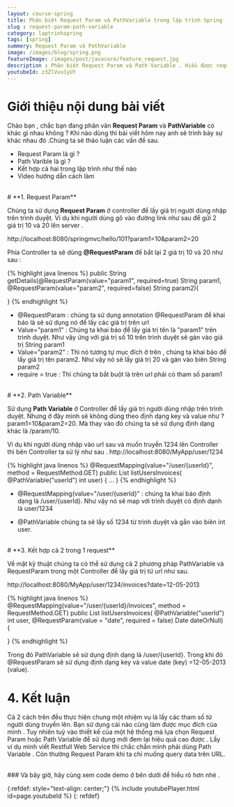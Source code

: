 ```yaml
---
layout: course-spring
title: Phân biệt Request Param và PathVariable trong lập trình Spring
slug : request-param-path-variable
category: laptrinhspring
tags: [spring]
summery: Request Param và PathVariable
image: /images/blog/spring.png
featureImage: /images/post/javacore/feature_request.jpg
description : Phân biệt Request Param và Path Variable . Hiểu được request param là gì?, hiểu được path variable là gì? Hướng dẫn cách sử dụng Request Parame và Path Variable trong lập trình spring. Các kết hợp cả 2 cách vào trong lập trình.
youtubeId: z3ZlVvu1yUY
---
```


# **Giới thiệu nội dung bài viết**

Chào bạn , chắc bạn đang phân vân <b>Request Param</b> và <b>PathVariable</b> có khác gì nhau không ? Khi nào dùng thì bài viết hôm nay
anh sẽ trình bày sự khác nhau đó .Chúng ta sẽ thảo luận các vấn đề sau.

- Request Param là gì ?
- Path Varible là gì ?
- Kết hợp cả hai trong lập trình như thế nào
- Video hướng dẫn cách làm

<br>
# **1. Request Param**

Chúng ta sử dụng <b>Request Param</b> ở controller để lấy giá trị người dùng nhập trên trình duyệt. Ví dụ khi người dùng gõ vào đường link như sau để gửi 2 giá trị 10 và 20 lên server .

http://localhost:8080/springmvc/hello/101?param1=10&param2=20

Phía Controller ta sẽ dùng <b>@RequestParam</b> để bắt lại 2 giá trị 10 và 20 như sau :

{% highlight java linenos %}
public String getDetails(@RequestParam(value="param1", required=true) String param1, @RequestParam(value="param2", required=false) String param2){

}
{% endhighlight %}

- @RequestParam : chúng ta sử dụng annotation @RequestParam để khai báo là sẽ sử dụng nó để lấy các giá trị trên url
- Value="param1" : Chúng ta khai báo để lấy giá trị tên là "param1" trên trình duyệt. Như vậy ứng với giá trị số 10 trên trình duyệt sẽ gán vào giá trị String param1
- Value="param2" : Thì nó tương tự mục đích ở trên , chúng ta khai báo để lấy giá trị tên param2. Như vậy nó sẽ lấy giá trị 20 và gán vào biên String param2
- require = true : Thì chúng ta bắt buột là trên url phải có tham số param1

<br>
# **2. Path Variable**

Sử dụng <b>Path Variable</b> ở Controller để lấy giá trị người dùng nhập trên trình duyệt. Nhưng ở đây mình sẽ không dùng theo định dạng key và value như ?param1=10&param2=20. Mà thay vào đó chúng ta sẽ sử dụng định dạng khác là /param/10.

Ví dụ khi người dùng nhập vào url sau và muốn truyền 1234 lên Controller thì bên Controller ta sử lý như sau .
http://localhost:8080/MyApp/user/1234

{% highlight java linenos %}
@RequestMapping(value="/user/{userId}", method = RequestMethod.GET)
public List<Invoice> listUsersInvoices(
            @PathVariable("userId") int user) {
  ...
}
{% endhighlight %}

- @RequestMapping(value="/user/{userId}" : chúng ta khai báo định dạng là /user/{userId}. Như vậy nó sẽ map với trình duyệt có định dạnh là user/1234

- @PathVariable chúng ta sẽ lấy số 1234 từ trình duyệt và gắn vào biên int user.

<br>
# **3. Kết hợp cả 2 trong 1 request**

Về mặt kỷ thuật chúng ta có thể sử dụng cả 2 phương pháp PathVariable và RequestParam trong một Controller để lấy giá trị từ url như sau.

http://localhost:8080/MyApp/user/1234/invoices?date=12-05-2013

{% highlight java linenos %}
@RequestMapping(value="/user/{userId}/invoices", method = RequestMethod.GET)
public List<Invoice> listUsersInvoices(
            @PathVariable("userId") int user,
            @RequestParam(value = "date", required = false) Date dateOrNull) {

}
{% endhighlight %}

Trong đó PathVariable sẽ sử dụng định dạng là /user/{userId}. Trong khi đó @RequestParam sẽ sử dụng định dạng key và value date (key) =12-05-2013 (value).
<br>
# **4. Kết luận**

Cả 2 cách trên đều thực hiện chung một nhiệm vụ là lấy các tham số từ người dùng truyền lên. Bạn sử dụng cái nào cũng làm được
mục đích của mình . Tuy nhiên tuỳ vào thiết kế của một hệ thống mà lựa chọn Request Param hoặc  Path Variable để sử dụng mới đem lại
hiệu quả cao được . Lấy ví dụ mình viết Restfull Web Service thì chắc chắn mình phải dùng Path Variable . Còn thường Request Param khi ta chỉ muống
query data trên URL.

<br>
### Và bây giờ, hãy cùng xem code demo ở bên dưới để hiểu rõ hơn nhé .

{:refdef: style="text-align: center;"}
{% include youtubePlayer.html id=page.youtubeId %}
{: refdef}
